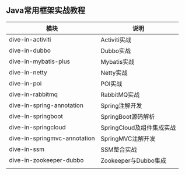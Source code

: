 ## Java常用框架实战教程


|  模块   | 说明  |
|  ----  | ----  |
| dive-in-activiti | Activiti实战 |
| dive-in-dubbo | Dubbo实战 |
| dive-in-mybatis-plus | Mybatis实战 |
| dive-in-netty | Netty实战 |
| dive-in-poi | POI实战 |
| dive-in-rabbitmq | RabbitMQ实战 |
| dive-in-spring-annotation | Spring注解开发 |
| dive-in-springboot | SpringBoot源码解析 |
| dive-in-springcloud | SpringCloud及组件集成实战 |
| dive-in-springmvc-annotation | SpringMVC注解开发 |
| dive-in-ssm | SSM整合实战 |
| dive-in-zookeeper-dubbo | Zookeeper与Dubbo集成 |
|  |  |
